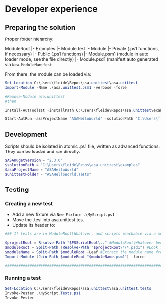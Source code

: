 # Developer experience

## Preparing the solution

Proper folder hierarchy:

ModuleRoot
|- Examples
|- Module.test
|- Module
    |- Private (.ps1 functions, if necessary)
    |- Public (.ps1 functions)
    |- Module.psm1 (module in auto loader mode, see the file directly)
    |- Module.psd1 (manifest auto generated via `New-ModuleManifest`

From there, the module can be loaded via:

```PowerShell
Set-Location C:\Users\fleide\Repos\asa.unittest\asa.unittest
Import-Module -Name .\asa.unittest.psm1 -verbose -force

#Remove-Module asa.unittest
#then

Install-AutToolset -installPath C:\Users\fleide\Repos\asa.unittest\examples\ASAHelloWorld.Tests\2_act -npmpackages jsondiffpatch -nugetpackages Microsoft.Azure.StreamAnalytics.CICD

Start-AutRun -asaProjectName "ASAHelloWorld" -solutionPath "C:\Users\fleide\Repos\asa.unittest\examples" -unittestFolder "ASAHelloworld.Tests" -verbose

```

## Development

Scripts should be isolated in atomic .ps1 file, written as advanced functions.
They can be loaded and ran directly.

```PowerShell
$ASAnugetVersion = "2.3.0"
$solutionPath = "C:\Users\fleide\Repos\asa.unittest\examples"
$asaProjectName = "ASAHelloWorld"
$unittestFolder = "ASAHelloWorld.Tests"

```

## Testing

### Creating a new test

- Add a new fixture via `New-Fixture .\MyScript.ps1`
- Move the .test into asa.unittest.test
- Update its header to:

```PowerShell
### If tests are in ModuleRoot\Whatever, and scripts reachable via a module at ModuleRoot\Module\Module.psm1

$projectRoot = Resolve-Path "$PSScriptRoot\.." #ModuleRoot\Whatever becomes \ModuleRoot with ..
$moduleRoot = Split-Path (Resolve-Path "$projectRoot\*\*.psd1") #Look for the manifest to get to ModuleRoot\Module
$moduleName = Split-Path $moduleRoot -Leaf #Extract the module name from above
Import-Module (Join-Path $moduleRoot "$moduleName.psm1") -force

#############################################################################################################
```

### Running a test

```PowerShell
Set-Location C:\Users\fleide\Repos\asa.unittest\asa.unittest.tests
Invoke-Pester .\MyScript.Tests.ps1
Invoke-Pester
```
